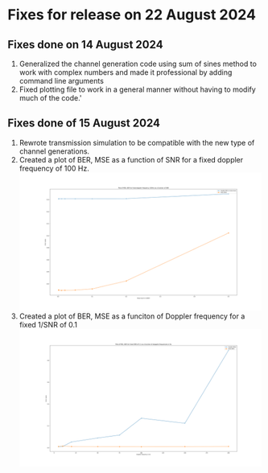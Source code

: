 # Fixes for release on 22 August 2024

## Fixes done on 14 August 2024
1. Generalized the channel generation code using sum of sines method to work with complex numbers and made it professional by adding command line arguments
2. Fixed plotting file to work in a general manner without having to modify much of the code.'

## Fixes done of 15 August 2024
1. Rewrote transmission simulation to be compatible with the new type of channel generations.
2. Created a plot of BER, MSE as a function of SNR for a fixed doppler frequency of 100 Hz.
![Plot](https://github.com/ssubrahmaniyan/wireless_channel_estimation/blob/0cd6e3973ad2b5653693d8474881874f362b5779/code/a2_transmission/fixed_release/errorsVSsnr.png)
3. Created a plot of BER, MSE as a funciton of Doppler frequency for a fixed 1/SNR of 0.1
![Plot](https://github.com/ssubrahmaniyan/wireless_channel_estimation/blob/fb7fc5bbc33811e487ea2f47e5bb96060d24171f/code/a2_transmission/fixed_release/ErrorsVsDoppler.png)
